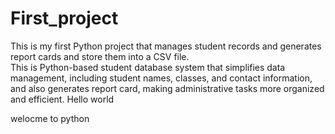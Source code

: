 # First_project
This is my first Python project that manages student records and generates report cards and store them into a CSV file.
<br>
This is  Python-based student database system that simplifies data management, including student names, classes, and contact information, and also generates report card, making administrative tasks more organized and efficient.
Hello world

welocme to python

